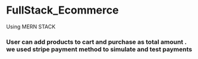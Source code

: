 # FullStack_Ecommerce
Using MERN STACK

### User can add products to cart and purchase as total amount . we used stripe payment method to simulate and test payments 
